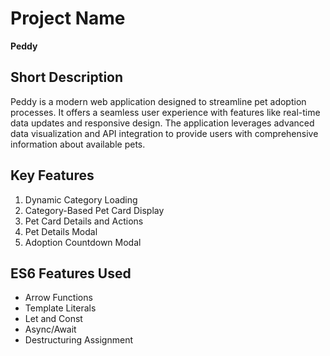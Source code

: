 # Project Name
**Peddy**
## Short Description
Peddy is a modern web application designed to streamline pet adoption processes. It offers a seamless user experience with features like real-time data updates and responsive design. The application leverages advanced data visualization and API integration to provide users with comprehensive information about available pets.

## Key Features
1. Dynamic Category Loading
2. Category-Based Pet Card Display
3. Pet Card Details and Actions
4. Pet Details Modal
5. Adoption Countdown Modal

## ES6 Features Used
- Arrow Functions
- Template Literals
- Let and Const
- Async/Await
- Destructuring Assignment

